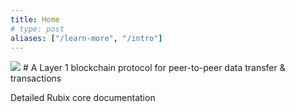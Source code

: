 ```yaml
---
title: Home
# type: post
aliases: ["/learn-more", "/intro"]
---
```


<img src="https://cdn-images-1.medium.com/max/710/1*9m5_A8r-wuYXx9vHZBUsrQ@2x.png" >
</img>
# A Layer 1 blockchain protocol for peer-to-peer data transfer & transactions

Detailed Rubix core documentation
